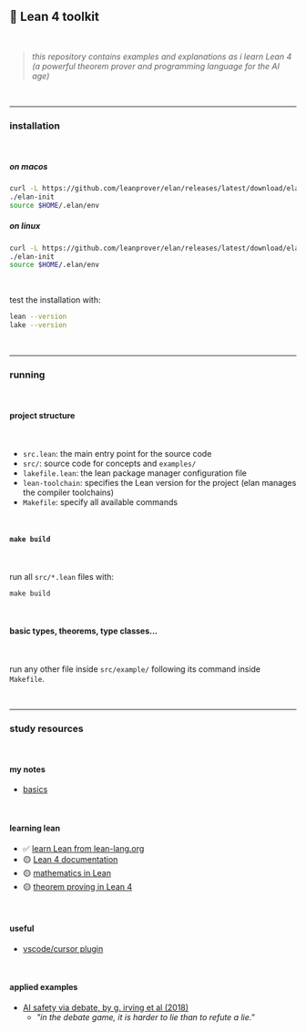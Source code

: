 ## 🔮 Lean 4 toolkit

<br>

> *this repository contains examples and explanations as i learn Lean 4 (a powerful theorem prover and programming language for the AI age)*

<br>

---

### installation

<br>

##### on macos

```bash
curl -L https://github.com/leanprover/elan/releases/latest/download/elan-x86_64-apple-darwin.tar.gz | tar xz
./elan-init
source $HOME/.elan/env
```

##### on linux
```bash
curl -L https://github.com/leanprover/elan/releases/latest/download/elan-x86_64-unknown-linux-gnu.tar.gz | tar xz
./elan-init
source $HOME/.elan/env
```

<br>

test the installation with:
```bash
lean --version
lake --version
```

<br>

---

### running

<br>

#### project structure

<br>

- `src.lean`: the main entry point for the source code
- `src/`: source code for concepts and `examples/` 
- `lakefile.lean`: the lean package manager configuration file
- `lean-toolchain`: specifies the Lean version for the project (elan manages the compiler toolchains)
- `Makefile`: specify all available commands

<br>

#### `make build`

<br>

run all `src/*.lean` files with:

```shell
make build
```

<br>

#### basic types, theorems, type classes...

<br>

run any other file inside `src/example/` following its command inside `Makefile`.

<br>


----

### study resources

<br>

#### my notes

- [basics](docs/basic_concepts.md)

<br>

#### learning lean

- ✅ [learn Lean from lean-lang.org](https://lean-lang.org/documentation/0)
- 🟡 [Lean 4 documentation](https://leanprover.github.io/lean4/doc/)
- 🟡 [mathematics in Lean](https://leanprover-community.github.io/mathematics_in_lean/C01_Introduction.html)
- 🟡 [theorem proving in Lean 4](https://leanprover.github.io/theorem_proving_in_lean4/)

<br>

#### useful

- [vscode/cursor plugin](https://marketplace.visualstudio.com/items?itemName=leanprover.lean4)

<br>

#### applied examples

- [AI safety via debate, by g. irving et al (2018)](https://arxiv.org/pdf/1805.00899)
    - *"in the debate game, it is harder to lie than to refute a lie."*